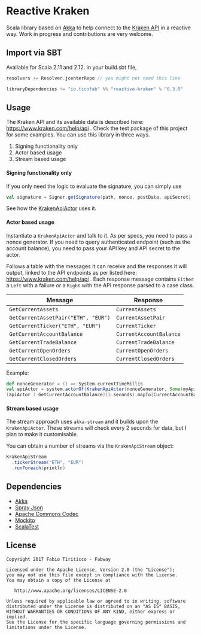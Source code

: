 # Reactive Kraken

Scala library based on [Akka](http://akka.io) to help connect to the [Kraken API](https://www.kraken.com/help/api) in a reactive way. Work in progress and contributions are very welcome.

## Import via SBT

Available for Scala 2.11 and 2.12. In your build.sbt file,

```sbt
resolvers += Resolver.jcenterRepo // you might not need this line

libraryDependencies += "io.ticofab" %% "reactive-kraken" % "0.3.0"
```

## Usage

The Kraken API and its available data is described here: https://www.kraken.com/help/api . Check the test package of this project for some examples. You can use this library in three ways.

1. Signing functionality only
2. Actor based usage
3. Stream based usage

#### Signing functionality only

If you only need the logic to evaluate the signature, you can simply use

```scala
val signature = Signer.getSignature(path, nonce, postData, apiSecret)
```
See how the [KrakenApiActor](https://github.com/ticofab/reactive-kraken/blob/master/src/main/scala/io/ticofab/reactivekraken/KrakenApiActor.scala) uses it.

#### Actor based usage

Instantiate a `KrakenApiActor` and talk to it. As per specs, you need to pass a nonce generator. If you need to query authenticated endpoint (such as the account balance), you need to pass your API key and API secret to the actor. 
 
Follows a table with the messages it can receive and the responses it will output, linked to the API endpoints as per listed here: https://www.kraken.com/help/api . Each response message contains `Either` a `Left` with a failure or a `Right` with the API response parsed to a case class.  

| Message | Response | 
| ------- | -------- |
| `GetCurrentAssets` | `CurrentAssets` | 
| `GetCurrentAssetPair("ETH", "EUR")` | `CurrentAssetPair` |
| `GetCurrentTicker("ETH", "EUR")` | `CurrentTicker` |
| `GetCurrentAccountBalance` | `CurrentAccountBalance` |
| `GetCurrentTradeBalance` | `CurrentTradeBalance` |
| `GetCurrentOpenOrders` | `CurrentOpenOrders` |
| `GetCurrentClosedOrders` | `CurrentClosedOrders` |

Example:
```scala
def nonceGenerator = () => System.currentTimeMillis
val apiActor = system.actorOf(KrakenApiActor(nonceGenerator, Some(myApiKey), Some(myApiSecret)))
(apiActor ? GetCurrentAccountBalance)(3.seconds).mapTo[CurrentAccountBalance]
```

#### Stream based usage

The stream approach uses `akka-stream` and it builds upon the `KrakenApiActor`. These streams will check every 2 seconds for data, but I plan to make it customisable. 

You can obtain a number of streams via the `KrakenApiStream` object:
 
```scala
KrakenApiStream
  .tickerStream("ETH", "EUR")
  .runForeach(println)
```

## Dependencies

* [Akka](http://akka.io)
* [Spray Json](https://github.com/spray/spray-json)
* [Apache Commons Codec](https://commons.apache.org/proper/commons-codec/)
* [Mockito](http://site.mockito.org)
* [ScalaTest](http://www.scalatest.org)

## License

    Copyright 2017 Fabio Tiriticco - Fabway

    Licensed under the Apache License, Version 2.0 (the "License");
    you may not use this file except in compliance with the License.
    You may obtain a copy of the License at

       http://www.apache.org/licenses/LICENSE-2.0

    Unless required by applicable law or agreed to in writing, software
    distributed under the License is distributed on an "AS IS" BASIS,
    WITHOUT WARRANTIES OR CONDITIONS OF ANY KIND, either express or implied.
    See the License for the specific language governing permissions and
    limitations under the License.
